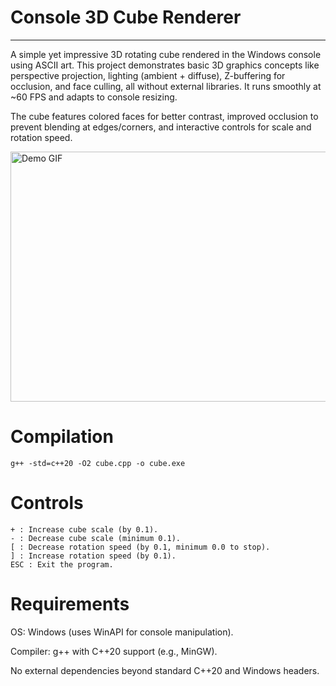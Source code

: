 # Console 3D Cube Renderer

----

A simple yet impressive 3D rotating cube rendered in the Windows console using ASCII art. This project demonstrates basic 3D graphics concepts like perspective projection, lighting (ambient + diffuse), Z-buffering for occlusion, and face culling, all without external libraries. It runs smoothly at ~60 FPS and adapts to console resizing.

The cube features colored faces for better contrast, improved occlusion to prevent blending at edges/corners, and interactive controls for scale and rotation speed.

<img src="https://imgur.com/a/500RhbJ" alt="Demo GIF" width="600" height="400">


# Compilation

```text
g++ -std=c++20 -O2 cube.cpp -o cube.exe
```

# Controls

    + : Increase cube scale (by 0.1).
    - : Decrease cube scale (minimum 0.1).
    [ : Decrease rotation speed (by 0.1, minimum 0.0 to stop).
    ] : Increase rotation speed (by 0.1).
    ESC : Exit the program.


# Requirements

OS: Windows (uses WinAPI for console manipulation).

Compiler: g++ with C++20 support (e.g., MinGW).

No external dependencies beyond standard C++20 and Windows headers.

